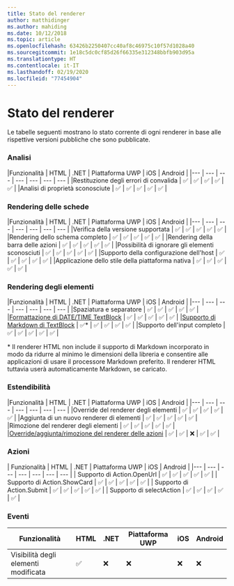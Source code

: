 ```yaml
---
title: Stato del renderer
author: matthidinger
ms.author: mahiding
ms.date: 10/12/2018
ms.topic: article
ms.openlocfilehash: 63426b2250407cc40af8c46975c10f57d1028a40
ms.sourcegitcommit: 1e18c5dc0cf85d26f66335e312348bbfb903d95a
ms.translationtype: HT
ms.contentlocale: it-IT
ms.lasthandoff: 02/19/2020
ms.locfileid: "77454904"
---
```

# <a name="renderer-status"></a>Stato del renderer
Le tabelle seguenti mostrano lo stato corrente di ogni renderer in base alle rispettive versioni pubbliche che sono pubblicate.

### <a name="parsing"></a>Analisi

|Funzionalità | HTML | .NET | Piattaforma UWP | iOS | Android |
|--- | --- | --- | --- | --- | --- | --- |
|Restituzione degli errori di convalida | ✅ | ✅ | ✅ | ✅ | ✅ |
|Analisi di proprietà sconosciute | ✅ | ✅ | ✅ | ✅ | ✅ |

### <a name="card-rendering"></a>Rendering delle schede

|Funzionalità | HTML | .NET | Piattaforma UWP | iOS | Android |
|--- | --- | --- | --- | --- | --- | --- |
|Verifica della versione supportata | ✅ | ✅ | ✅ | ✅ | ✅  |
|Rendering dello schema completo | ✅ | ✅ | ✅ | ✅ | ✅ |
|Rendering della barra delle azioni | ✅ | ✅ | ✅ | ✅ | ✅ |
|Possibilità di ignorare gli elementi sconosciuti | ✅ | ✅ | ✅ | ✅ | ✅ |
|Supporto della configurazione dell'host | ✅ | ✅ | ✅ | ✅ | ✅ |
|Applicazione dello stile della piattaforma nativa | ✅ | ✅ | ✅ | ✅ | ✅ |

### <a name="element-rendering"></a>Rendering degli elementi

|Funzionalità | HTML | .NET | Piattaforma UWP | iOS | Android |
|--- | --- | --- | --- | --- | --- | --- |
|Spaziatura e separatore | ✅ | ✅ | ✅ | ✅ | ✅ |
|[Formattazione di DATE/TIME TextBlock](../authoring-cards/text-features.md#datetime-formatting-and-localization) | ✅ | ✅ | ✅ | ✅ | ✅ |
|[Supporto di Markdown di TextBlock](../authoring-cards/text-features.md#markdown) | ✅* | ✅ | ✅ | ✅ | ✅ |
|Supporto dell'input completo | ✅ | ✅ | ✅ | ✅ | ✅ |

\* Il renderer HTML non include il supporto di Markdown incorporato in modo da ridurre al minimo le dimensioni della libreria e consentire alle applicazioni di usare il processore Markdown preferito. Il renderer HTML tuttavia userà automaticamente Markdown, se caricato.

### <a name="extensibility"></a>Estendibilità

|Funzionalità | HTML | .NET | Piattaforma UWP | iOS | Android |
|--- | --- | --- | --- | --- | --- | --- |
|Override del renderer degli elementi | ✅ | ✅ | ✅ | ✅ | ✅ |
|Aggiunta di un nuovo renderer di elementi | ✅ | ✅ | ✅ | ✅ | ✅ |
|Rimozione del renderer degli elementi | ✅ | ✅ | ✅ | ✅ | ✅ |
|[Override/aggiunta/rimozione del renderer delle azioni](https://github.com/Microsoft/AdaptiveCards/issues/1671) | ✅ | ✅ | ❌ | ✅ | ✅ |

### <a name="actions"></a>Azioni

| Funzionalità | HTML | .NET | Piattaforma UWP | iOS | Android |
|--- | --- | --- | --- | --- | --- | --- |
| Supporto di Action.OpenUrl | ✅ | ✅ | ✅ | ✅ | ✅  |
| Supporto di Action.ShowCard  | ✅ | ✅ | ✅ | ✅ | ✅ |
| Supporto di Action.Submit  | ✅ | ✅ | ✅ | ✅ | ✅  |
| Supporto di selectAction | ✅ | ✅ | ✅ | ✅ | ✅ |

### <a name="events"></a>Eventi

|       Funzionalità        | HTML | .NET | Piattaforma UWP | iOS | Android | 
|----------------------------|------|------|-----|-----|---------|
| Visibilità degli elementi modificata |  ✅   |  ❌   |  ❌  |  ❌  | ❌ |

